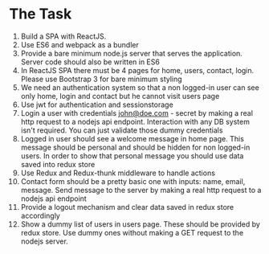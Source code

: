 # The Task

1. Build a SPA with ReactJS.
2. Use ES6 and webpack as a bundler
3. Provide a bare minimum node.js server that serves the application. Server code should also be written in ES6
4. In ReactJS SPA there must be 4 pages for home, users, contact, login. Please use Bootstrap 3 for bare minimum styling
5. We need an authentication system so that a non logged-in user can see only home, login and contact but he cannot visit users page
6. Use jwt for authentication and sessionstorage
7. Login a user with credentials john@doe.com - secret by making a real http request to a nodejs api endpoint. Interaction with any DB system isn't required. You can just validate those dummy credentials
8. Logged in user should see a welcome message in home page. This message should be personal and should be hidden for non logged-in users. In order to show that personal message you should use data saved into redux store
9. Use Redux and Redux-thunk middleware to handle actions
10. Contact form should be a pretty basic one with inputs: name, email, message. Send message to the server by making a real http request to a nodejs api endpoint
11. Provide a logout mechanism and clear data saved in redux store accordingly
12. Show a dummy list of users in users page. These should be provided by redux store. Use dummy ones without making a GET request to the nodejs server.
